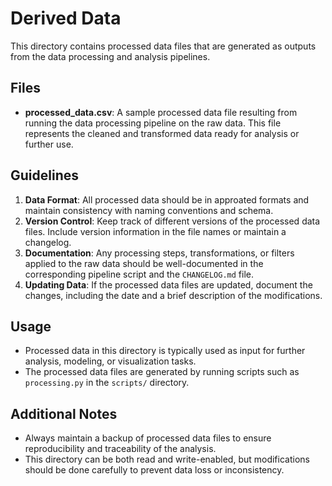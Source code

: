 # Derived Data

This directory contains processed data files that are generated as outputs from the data processing and analysis pipelines.

## Files

- **processed_data.csv**: A sample processed data file resulting from running the data processing pipeline on the raw data. This file represents the cleaned and transformed data ready for analysis or further use.

## Guidelines

1. **Data Format**: All processed data should be in approated formats and maintain consistency with naming conventions and schema.
2. **Version Control**: Keep track of different versions of the processed data files. Include version information in the file names or maintain a changelog.
3. **Documentation**: Any processing steps, transformations, or filters applied to the raw data should be well-documented in the corresponding pipeline script and the `CHANGELOG.md` file.
4. **Updating Data**: If the processed data files are updated, document the changes, including the date and a brief description of the modifications.

## Usage

- Processed data in this directory is typically used as input for further analysis, modeling, or visualization tasks.
- The processed data files are generated by running scripts such as `processing.py` in the `scripts/` directory.

## Additional Notes

- Always maintain a backup of processed data files to ensure reproducibility and traceability of the analysis.
- This directory can be both read and write-enabled, but modifications should be done carefully to prevent data loss or inconsistency.

